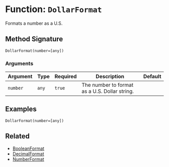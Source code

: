 [comment]: # (Note: This documentation is generated dynamically in the build process.  To modify the contents, change the javadoc on the _invoke method of the BIF class)

# Function: `DollarFormat`

Formats a number as a U.S.

## Method Signature
```
DollarFormat(number=[any])
```
### Arguments

| Argument | Type | Required | Description | Default |
|----------|------|----------|-------------|---------|
| `number` | `any` | `true` | The number to format as a U.S. Dollar string. |  |

## Examples

```
DollarFormat(number=[any])
```

## Related
  * [BooleanFormat](boxlang-language/reference/built-in-functions/BooleanFormat.md)
  * [DecimalFormat](boxlang-language/reference/built-in-functions/DecimalFormat.md)
  * [NumberFormat](boxlang-language/reference/built-in-functions/NumberFormat.md)
